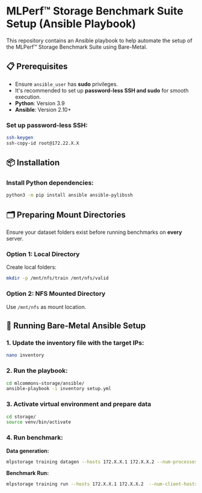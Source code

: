 # MLPerf™ Storage Benchmark Suite Setup (Ansible Playbook)

This repository contains an Ansible playbook to help automate the setup of the MLPerf™ Storage Benchmark Suite using Bare-Metal.

## 📋 Prerequisites

- Ensure `ansible_user` has **sudo** privileges.
- It's recommended to set up **password-less SSH and sudo** for smooth execution.
- **Python**: Version 3.9  
- **Ansible**: Version 2.10+  
  
### Set up password-less SSH:
```bash
ssh-keygen
ssh-copy-id root@172.22.X.X
```

## 📦 Installation

### Install Python dependencies:
```bash
python3 -m pip install ansible ansible-pylibssh
```

## 🗂️ Preparing Mount Directories

Ensure your dataset folders exist before running benchmarks on **every** server.

### Option 1: Local Directory

Create local folders:
```bash
mkdir -p /mnt/nfs/train /mnt/nfs/valid
```

### Option 2: NFS Mounted Directory

Use `/mnt/nfs` as mount location.

## 🚀 Running Bare-Metal Ansible Setup

### 1. Update the inventory file with the target IPs:
```bash
nano inventory
```

### 2. Run the playbook:
```bash
cd mlcommons-storage/ansible/
ansible-playbook -i inventory setup.yml
```

### 3. Activate virtual environment and prepare data
```bash
cd storage/
source venv/bin/activate
```

### 4. Run benchmark:
**Data generation:**
```bash
mlpstorage training datagen --hosts 172.X.X.1 172.X.X.2 --num-processes 8 --model cosmoflow --data-dir /mnt/nfs/data --results-dir /mnt/nfs/result --param dataset.num_files_train=100
```
**Benchmark Run:**
```bash
mlpstorage training run --hosts 172.X.X.1 172.X.X.2  --num-client-hosts 2 --client-host-memory-in-gb 64 --num-accelerators 8 --accelerator-type h100 --model cosmoflow --data-dir /mnt/nfs/data --results-dir /mnt/nfs/result --param dataset.num_files_train=100